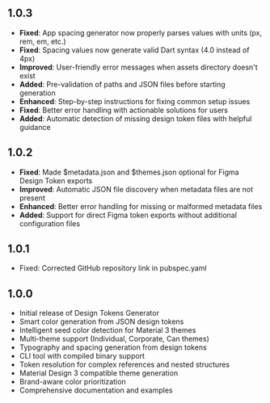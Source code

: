 ## 1.0.3

* **Fixed**: App spacing generator now properly parses values with units (px, rem, em, etc.)
* **Fixed**: Spacing values now generate valid Dart syntax (4.0 instead of 4px)
* **Improved**: User-friendly error messages when assets directory doesn't exist
* **Added**: Pre-validation of paths and JSON files before starting generation
* **Enhanced**: Step-by-step instructions for fixing common setup issues
* **Fixed**: Better error handling with actionable solutions for users
* **Added**: Automatic detection of missing design token files with helpful guidance

## 1.0.2

* **Fixed**: Made $metadata.json and $themes.json optional for Figma Design Token exports
* **Improved**: Automatic JSON file discovery when metadata files are not present
* **Enhanced**: Better error handling for missing or malformed metadata files
* **Added**: Support for direct Figma token exports without additional configuration files

## 1.0.1
- Fixed: Corrected GitHub repository link in pubspec.yaml

## 1.0.0

* Initial release of Design Tokens Generator
* Smart color generation from JSON design tokens
* Intelligent seed color detection for Material 3 themes
* Multi-theme support (Individual, Corporate, Can themes)
* Typography and spacing generation from design tokens
* CLI tool with compiled binary support
* Token resolution for complex references and nested structures
* Material Design 3 compatible theme generation
* Brand-aware color prioritization
* Comprehensive documentation and examples

